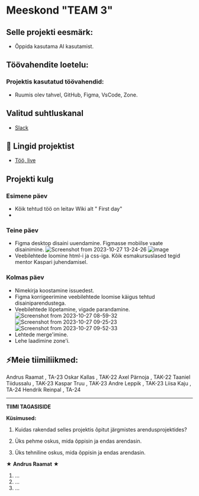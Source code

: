 # Meeskond "TEAM 3"

## Selle projekti eesmärk:
- Õppida kasutama AI kasutamist.
  
## Töövahendite loetelu:
### Projektis kasutatud töövahendid:
- Ruumis olev tahvel, GitHub, Figma, VsCode, Zone.

## Valitud suhtluskanal
- [Slack](https://slack.com/)

 ## 📓 Lingid projektist
- [Töö, live](https://elevandid.ta23raamat.itmajakas.ee/index.html)

## Projekti kulg

### Esimene päev
- Kõik tehtud töö on leitav Wiki alt " First day"
- 
### Teine päev
- Figma desktop disaini uuendamine. Figmasse mobiilse vaate disainimine.
  ![Screenshot from 2023-10-27 13-24-26](https://github.com/araamat/elevandid/assets/58531378/98eaaec5-4621-4a60-a2c1-b0e70cf83fa9)
  ![image](https://github.com/araamat/elevandid/assets/58531378/e12a3613-459f-4878-86c4-2d04560abd54)
- Veebilehtede loomine html-i ja css-iga. Kõik esmakursuslased tegid mentor Kaspari juhendamisel.
### Kolmas päev
- Nimekirja koostamine issuedest.
- Figma korrigeerimine veebilehtede loomise käigus tehtud disainiparendustega.
- Veebilehtede lõpetamine, vigade parandamine.
  ![Screenshot from 2023-10-27 08-59-32](https://github.com/araamat/elevandid/assets/58531378/3bc4b4b6-2795-4964-bf31-6383d59224af)
  ![Screenshot from 2023-10-27 09-25-23](https://github.com/araamat/elevandid/assets/58531378/38a6a3a9-d1d6-49df-94f5-dc07f5458a58)
  ![Screenshot from 2023-10-27 09-52-33](https://github.com/araamat/elevandid/assets/58531378/0b99c55b-fa2a-42f2-bea8-f20f8265d4bd)
- Lehtede merge'imine.
- Lehe laadimine zone'i.
## ⚡Meie tiimiliikmed:
Andrus Raamat , TA-23
Oskar Kallas , TAK-22
Axel Pärnoja , TAK-22
Taaniel Tiidussalu , TAK-23
Kaspar Truu , TAK-23
Andre Leppik , TAK-23
Liisa Kaju , TA-24
Hendrik Reinpal , TA-24

-----------
**TIIMI TAGASISIDE**

**Küsimused:**
1. Kuidas rakendad selles projektis õpitut järgmistes arendusprojektides?


2. Üks pehme oskus, mida õppisin ja endas arendasin.


3. Üks tehniline oskus, mida õppisin ja endas arendasin.

★ **Andrus Raamat** ★
1. ...
2. ...
3. ...

